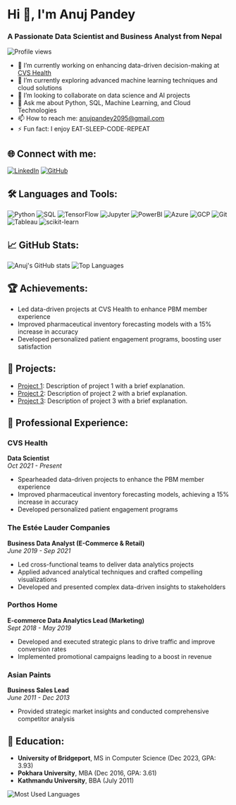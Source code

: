 # Hi 👋, I'm Anuj Pandey

### A Passionate Data Scientist and Business Analyst from Nepal

![Profile views](https://gpvc.arturio.dev/newguy7)

- 🔭 I’m currently working on enhancing data-driven decision-making at [CVS Health](https://www.cvshealth.com/)
- 🌱 I’m currently exploring advanced machine learning techniques and cloud solutions
- 👯 I’m looking to collaborate on data science and AI projects
- 💬 Ask me about Python, SQL, Machine Learning, and Cloud Technologies
- 📫 How to reach me: [anujpandey2095@gmail.com](mailto:anujpandey2095@gmail.com)
- ⚡ Fun fact: I enjoy EAT-SLEEP-CODE-REPEAT

## 🌐 Connect with me:
[![LinkedIn](https://img.shields.io/badge/-LinkedIn-%230077B5?style=for-the-badge&logo=linkedin&logoColor=white)](https://www.linkedin.com/in/anoozj/) 
[![GitHub](https://img.shields.io/badge/-GitHub-%23181717?style=for-the-badge&logo=github&logoColor=white)](https://github.com/newguy7)

## 🛠️ Languages and Tools:
![Python](https://img.shields.io/badge/-Python-%2314354C?style=flat-square&logo=python)
![SQL](https://img.shields.io/badge/-SQL-%2344a8e0?style=flat-square&logo=sql)
![TensorFlow](https://img.shields.io/badge/-TensorFlow-%23FF6F00?style=flat-square&logo=tensorflow)
![Jupyter](https://img.shields.io/badge/-Jupyter-%23F37626?style=flat-square&logo=jupyter)
![PowerBI](https://img.shields.io/badge/-PowerBI-%23F2C811?style=flat-square&logo=powerbi)
![Azure](https://img.shields.io/badge/-Azure-%230072C6?style=flat-square&logo=microsoft-azure)
![GCP](https://img.shields.io/badge/-GCP-%234285F4?style=flat-square&logo=google-cloud)
![Git](https://img.shields.io/badge/-Git-%23F05032?style=flat-square&logo=git)
![Tableau](https://img.shields.io/badge/-Tableau-%23E97627?style=flat-square&logo=tableau)
![scikit-learn](https://img.shields.io/badge/-scikit--learn-%23F7931E?style=flat-square&logo=scikit-learn)

## 📈 GitHub Stats:
![Anuj's GitHub stats](https://github-readme-stats.vercel.app/api?username=newguy7&show_icons=true&theme=radical)
![Top Languages](https://github-readme-stats.vercel.app/api/top-langs/?username=newguy7&layout=compact&theme=radical)

## 🏆 Achievements:
- Led data-driven projects at CVS Health to enhance PBM member experience
- Improved pharmaceutical inventory forecasting models with a 15% increase in accuracy
- Developed personalized patient engagement programs, boosting user satisfaction

## 🔬 Projects:
- [Project 1](#): Description of project 1 with a brief explanation.
- [Project 2](#): Description of project 2 with a brief explanation.
- [Project 3](#): Description of project 3 with a brief explanation.

## 📜 Professional Experience:
### CVS Health
**Data Scientist**  
*Oct 2021 - Present*  
- Spearheaded data-driven projects to enhance the PBM member experience
- Improved pharmaceutical inventory forecasting models, achieving a 15% increase in accuracy
- Developed personalized patient engagement programs

### The Estée Lauder Companies
**Business Data Analyst (E-Commerce & Retail)**  
*June 2019 - Sep 2021*  
- Led cross-functional teams to deliver data analytics projects
- Applied advanced analytical techniques and crafted compelling visualizations
- Developed and presented complex data-driven insights to stakeholders

### Porthos Home
**E-commerce Data Analytics Lead (Marketing)**  
*Sept 2018 - May 2019*  
- Developed and executed strategic plans to drive traffic and improve conversion rates
- Implemented promotional campaigns leading to a boost in revenue

### Asian Paints
**Business Sales Lead**  
*June 2011 - Dec 2013*  
- Provided strategic market insights and conducted comprehensive competitor analysis

## 🏫 Education:
- **University of Bridgeport**, MS in Computer Science (Dec 2023, GPA: 3.93)
- **Pokhara University**, MBA (Dec 2016, GPA: 3.61)
- **Kathmandu University**, BBA (July 2011)

![Most Used Languages](https://github-readme-stats.vercel.app/api/top-langs?username=newguy7&layout=compact&hide=jupyter%20notebook&theme=radical)


